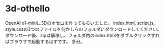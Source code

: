 # 3d-othello
OpenAI o1-miniに3Dのオセロを作ってもらいました。
index.html, script.js, style.cssの3つのファイルを何かしらのフォルダにダウンロードしてください。ダウンロード後、zipは解凍し、フォルダ内のindex.htmlをダブルクリックすればブラウザで起動するはずです。
多分。
